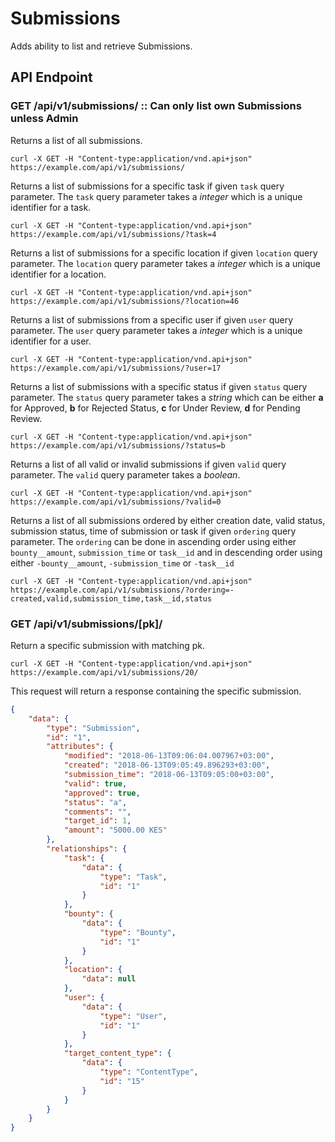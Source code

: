 # Submissions

Adds ability to list and retrieve Submissions.

## API Endpoint

### GET /api/v1/submissions/ :: **Can only list own Submissions unless Admin**

Returns a list of all submissions.

```console
curl -X GET -H "Content-type:application/vnd.api+json" https://example.com/api/v1/submissions/
```

Returns a list of submissions for a specific task if given `task` query parameter. The `task` query parameter takes a *integer* which is a unique identifier for a task.

```console
curl -X GET -H "Content-type:application/vnd.api+json" https://example.com/api/v1/submissions/?task=4
```

Returns a list of submissions for a specific location if given `location` query parameter. The `location` query parameter takes a *integer* which is a unique identifier for a location.

```console
curl -X GET -H "Content-type:application/vnd.api+json" https://example.com/api/v1/submissions/?location=46
```

Returns a list of submissions from a specific user if given `user` query parameter. The `user` query parameter takes a *integer* which is a unique identifier for a user.

```console
curl -X GET -H "Content-type:application/vnd.api+json" https://example.com/api/v1/submissions/?user=17
```

Returns a list of submissions with a specific status if given `status` query parameter. The `status` query parameter takes a *string* which can be either **a** for Approved, **b** for Rejected Status, **c** for Under Review, **d** for Pending Review.

```console
curl -X GET -H "Content-type:application/vnd.api+json" https://example.com/api/v1/submissions/?status=b
```

Returns a list of all valid or invalid submissions if given `valid` query parameter. The `valid` query parameter takes a *boolean*.

```console
curl -X GET -H "Content-type:application/vnd.api+json" https://example.com/api/v1/submissions/?valid=0
```

Returns a list of all submissions ordered by either creation date, valid status, submission status, time of submission or task if given `ordering` query parameter. The `ordering` can be done in ascending order using either `bounty__amount`, `submission_time` or `task__id` and in descending order using either `-bounty__amount`, `-submission_time` or `-task__id`

```console
curl -X GET -H "Content-type:application/vnd.api+json" https://example.com/api/v1/submissions/?ordering=-created,valid,submission_time,task__id,status
```

### GET /api/v1/submissions/[pk]/

Return a specific submission with matching pk.

```console
curl -X GET -H "Content-type:application/vnd.api+json" https://example.com/api/v1/submissions/20/
```

This request will return a response containing the specific submission.

```json
{
    "data": {
        "type": "Submission",
        "id": "1",
        "attributes": {
            "modified": "2018-06-13T09:06:04.007967+03:00",
            "created": "2018-06-13T09:05:49.896293+03:00",
            "submission_time": "2018-06-13T09:05:00+03:00",
            "valid": true,
            "approved": true,
            "status": "a",
            "comments": "",
            "target_id": 1,
            "amount": "5000.00 KES"
        },
        "relationships": {
            "task": {
                "data": {
                    "type": "Task",
                    "id": "1"
                }
            },
            "bounty": {
                "data": {
                    "type": "Bounty",
                    "id": "1"
                }
            },
            "location": {
                "data": null
            },
            "user": {
                "data": {
                    "type": "User",
                    "id": "1"
                }
            },
            "target_content_type": {
                "data": {
                    "type": "ContentType",
                    "id": "15"
                }
            }
        }
    }
}
```
